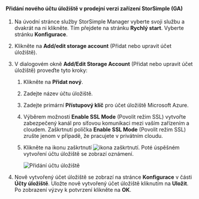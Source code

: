 <!--author=SharS last changed: 9/17/15-->

#### <a name="to-add-a-new-storage-account-in-storsimple-release-version-ga"></a>Přidání nového účtu úložiště v prodejní verzi zařízení StorSimple (GA)
1. Na úvodní stránce služby StorSimple Manager vyberte svoji službu a dvakrát na ni klikněte. Tím přejdete na stránku **Rychlý start**. Vyberte stránku **Konfigurace**.
2. Klikněte na **Add/edit storage account** (Přidat nebo upravit účet úložiště).
3. V dialogovém okně **Add/Edit Storage Account** (Přidat nebo upravit účet úložiště) proveďte tyto kroky:
   
   1. Klikněte na **Přidat nový**.
   2. Zadejte název účtu úložiště.
   3. Zadejte primární **Přístupový klíč** pro účet úložiště Microsoft Azure.
   4. Výběrem možnosti **Enable SSL Mode** (Povolit režim SSL) vytvořte zabezpečený kanál pro síťovou komunikaci mezi vaším zařízením a cloudem. Zaškrtnutí políčka **Enable SSL Mode** (Povolit režim SSL) zrušte jenom v případě, že pracujete v privátním cloudu.
   5. Klikněte na ikonu zaškrtnutí ![ikona zaškrtnutí](./media/storsimple-configure-new-storage-account/HCS_CheckIcon-include.png). Poté úspěšném vytvoření účtu úložiště se zobrazí oznámení.
      
      ![Přidání účtu úložiště](./media/storsimple-configure-new-storage-account/HCS_AddStorageAccount-include.png)
4. Nově vytvořený účet úložiště se zobrazí na stránce **Konfigurace** v části **Účty úložiště**. Uložte nově vytvořený účet úložiště kliknutím na **Uložit**. Po zobrazení výzvy k potvrzení klikněte na **OK**.

